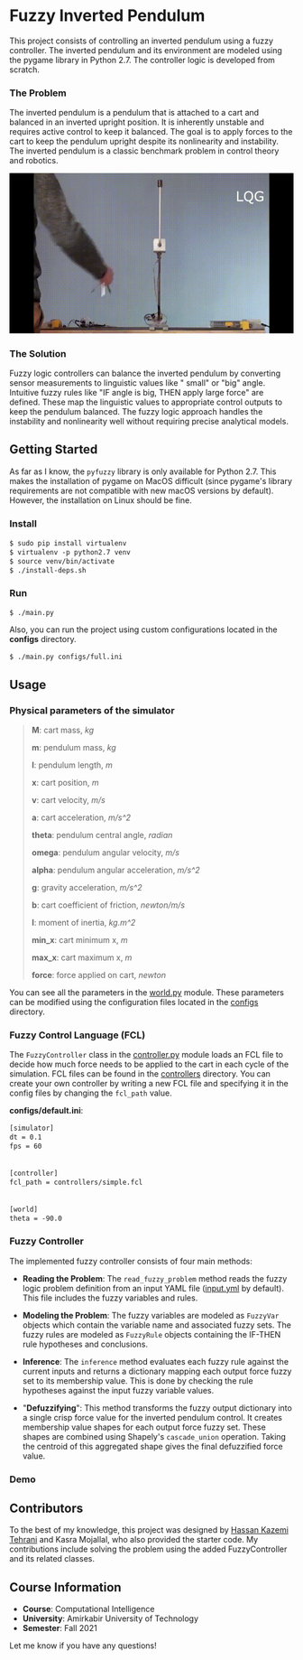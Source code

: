 # Fuzzy Inverted Pendulum

This project consists of controlling an inverted pendulum using a fuzzy controller. The inverted pendulum and its
environment are modeled using the pygame library in Python 2.7. The controller logic is developed from scratch.

### The Problem

The inverted pendulum is a pendulum that is attached to a cart and balanced in an inverted upright position. It is
inherently unstable and requires active control to keep it balanced. The goal is to apply forces to the cart to keep the
pendulum upright despite its nonlinearity and instability. The inverted pendulum is a classic benchmark problem in
control theory and robotics.

[//]: # (![figs/inverted-pendulum.mp4]&#40;figs/inverted-pendulum.mp4&#41;)

![figs/inverted-pendulum.mp4](figs/inverted-pendulum.gif)

[//]: # (<img src="figs/inverted-pendulum.gif" height="200"> </img>)

[//]: # (<video width="320" height="240" controls>)

[//]: # (<source src="figs/inverted-pendulum.mp4" type="video/mp4">)

[//]: # (</video>)

### The Solution

Fuzzy logic controllers can balance the inverted pendulum by converting sensor measurements to linguistic values like "
small" or "big" angle. Intuitive fuzzy rules like "IF angle is big, THEN apply large force" are defined. These map the
linguistic values to appropriate control outputs to keep the pendulum balanced. The fuzzy logic approach handles the
instability and nonlinearity well without requiring precise analytical models.

## Getting Started

As far as I know, the `pyfuzzy` library is only available for Python 2.7. This makes the installation of pygame on MacOS difficult (since pygame's library requirements are not compatible with new macOS versions by
default). However, the installation on Linux should be fine.

### Install

    $ sudo pip install virtualenv
    $ virtualenv -p python2.7 venv
    $ source venv/bin/activate
    $ ./install-deps.sh

### Run

    $ ./main.py

Also, you can run the project using custom configurations located in the **configs** directory.

	$ ./main.py configs/full.ini

## Usage

### Physical parameters of the simulator

> **M**: cart mass, *kg*
>
> **m**: pendulum mass, *kg*
>
> **l**: pendulum length, *m*
>
> **x**: cart position, *m*
>
> **v**: cart velocity, *m/s*
>
> **a**: cart acceleration, *m/s^2*
>
> **theta**: pendulum central angle, *radian*
>
> **omega**: pendulum angular velocity, *m/s*
>
> **alpha**: pendulum angular acceleration, *m/s^2*
>
> **g**: gravity acceleration, *m/s^2*
>
> **b**: cart coefficient of friction, *newton/m/s*
>
> **I**: moment of inertia, *kg.m^2*
>
> **min_x**: cart minimum x, *m*
>
> **max_x**: cart maximum x, *m*
>
> **force**: force applied on cart, *newton*

You can see all the parameters in the [world.py](src/world.py) module.
These parameters can be modified using the configuration files located in the [configs](src/configs) directory.

### Fuzzy Control Language (FCL)

The `FuzzyController` class in the [controller.py](src/controller.py) module loads an FCL file to decide how much force
needs to be applied to the cart in each cycle of the simulation. FCL files can be found in
the [controllers](src/controllers) directory. You
can create your own controller by writing a new FCL file and specifying it in the config files by changing
the `fcl_path` value.

**configs/default.ini**:

	[simulator]
	dt = 0.1
	fps = 60


	[controller]
	fcl_path = controllers/simple.fcl


	[world]
	theta = -90.0

### Fuzzy Controller

The implemented fuzzy controller consists of four main methods:

- **Reading the Problem**: The `read_fuzzy_problem` method reads the fuzzy logic problem definition from an input YAML
  file ([input.yml](src/input.yml) by default). This file includes the fuzzy variables and rules.

- **Modeling the Problem**: The fuzzy variables are modeled as `FuzzyVar` objects which contain the variable name and
  associated fuzzy sets. The fuzzy rules are modeled as `FuzzyRule` objects containing the IF-THEN rule hypotheses and
  conclusions.

- **Inference**: The `inference` method evaluates each fuzzy rule against the current inputs and returns a dictionary
  mapping
  each output force fuzzy set to its membership value. This is done by checking the rule hypotheses against the input
  fuzzy variable values.

- "**Defuzzifying**": This method transforms the fuzzy output dictionary into a single crisp force value for the inverted
  pendulum control. It creates membership value shapes for each output force fuzzy set. These shapes are combined using
  Shapely's `cascade_union` operation. Taking the centroid of this aggregated shape gives the final defuzzified force
  value.

### Demo

## Contributors

To the best of my knowledge, this project was designed by [Hassan Kazemi Tehrani](https://github.com/shayanthrn) and
Kasra Mojallal, who also provided the starter code. My contributions include solving the problem using the added
FuzzyController and its related classes.

## Course Information

- **Course**: Computational Intelligence
- **University**: Amirkabir University of Technology
- **Semester**: Fall 2021

Let me know if you have any questions!
